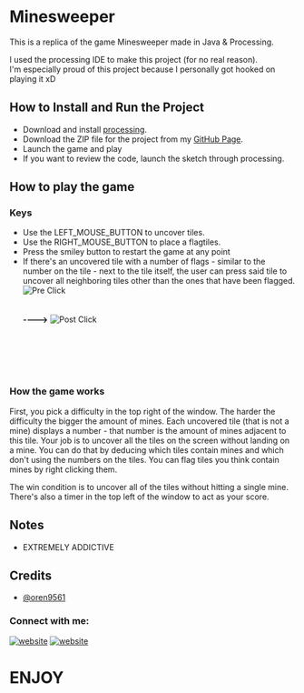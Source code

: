 
# Minesweeper

This is a replica of the game Minesweeper made in Java & Processing.

I used the processing IDE to make this project (for no real reason).  
I'm especially proud of this project because I personally got hooked on playing it xD


## How to Install and Run the Project

* Download and install [processing](https://processing.org/download).
* Download the ZIP file for the project from my [GitHub Page](https://github.com/oren9561/Minesweeper).  
* Launch the game and play
* If you want to review the code, launch the sketch through processing.
## How to play the game
### Keys

* Use the LEFT_MOUSE_BUTTON to uncover tiles.
* Use the RIGHT_MOUSE_BUTTON to place a flagtiles.
* Press the smiley button to restart the game at any point
* If there's an uncovered tile with a number of flags - similar to the number on the tile - next to the tile itself, the user can press said tile to uncover all neighboring tiles other than the ones that have been flagged.
<img align="left" alt="Pre Click" src="https://i.gyazo.com/3d8d98bd8d05977c4030b93b5b7736b6.png"/> <br> <br> <br> <br> 
**---->** 
<img alt="Post Click" src="https://i.gyazo.com/2fb827e6afe113e6154e437de2cd3356.png"/> <br> <br> <br> <br> <br> <br> 

### How the game works

First, you pick a difficulty in the top right of the window. The harder the difficulty the bigger the amount of mines.
Each uncovered tile (that is not a mine) displays a number - that number is the amount of mines adjacent to this tile.
Your job is to uncover all the tiles on the screen without landing on a mine. You can do that by deducing which tiles contain mines and which don't using the numbers on the tiles.
You can flag tiles you think contain mines by right clicking them.

The win condition is to uncover all of the tiles without hitting a single mine.  
There's also a timer in the top left of the window to act as your score.

## Notes
* EXTREMELY ADDICTIVE

## Credits

- [@oren9561](https://github.com/oren9561)

### Connect with me:

[![website](https://i.gyazo.com/7c244728088109ecda95a87017e30012.png)](https://www.linkedin.com/in/oren9561/)
[![website](https://i.gyazo.com/01810428375ef3b58190c80979bda9a9.png)](https://github.com/oren9561)


# **ENJOY**